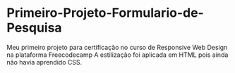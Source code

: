 # Primeiro-Projeto-Formulario-de-Pesquisa
Meu primeiro projeto para certificação no curso de Responsive Web Design na plataforma Freecodecamp
A estilização foi aplicada em HTML pois ainda não havia aprendido CSS.
